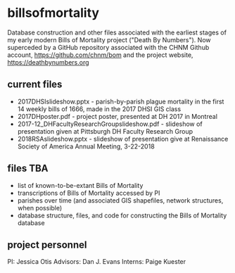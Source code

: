 # billsofmortality
Database construction and other files associated with the earliest stages of my early modern Bills of Mortality project ("Death By Numbers"). Now superceded by a GitHub repository associated with the CHNM Github account, https://github.com/chnm/bom and the project website, https://deathbynumbers.org

## current files

- 2017DHSIslideshow.pptx - parish-by-parish plague mortality in the first 14 weekly bills of 1666, made in the 2017 DHSI GIS class
- 2017DHposter.pdf - project poster, presented at DH 2017 in Montreal
- 2017-12_DHFacultyResearchGroupslideshow.pdf - slideshow of presentation given at Pittsburgh DH Faculty Research Group
- 2018RSAslideshow.pptx - slideshow of presentation give at Renaissance Society of America Annual Meeting, 3-22-2018

## files TBA

- list of known-to-be-extant Bills of Mortality
- transcriptions of Bills of Mortality accessed by PI
- parishes over time (and associated GIS shapefiles, network structures, when possible)
- database structure, files, and code for constructing the Bills of Mortality database

## project personnel

PI: Jessica Otis
Advisors: Dan J. Evans
Interns: Paige Kuester
